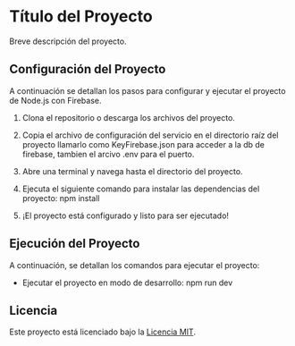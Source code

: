 # Título del Proyecto

Breve descripción del proyecto.

## Configuración del Proyecto

A continuación se detallan los pasos para configurar y ejecutar el proyecto de Node.js con Firebase.
1. Clona el repositorio o descarga los archivos del proyecto.

2. Copia el archivo de configuración del servicio en el directorio raíz del proyecto llamarlo como KeyFirebase.json para acceder a la db de firebase, tambien el arcivo .env para el puerto.

3. Abre una terminal y navega hasta el directorio del proyecto.

4. Ejecuta el siguiente comando para instalar las dependencias del proyecto:
   npm install
 
5. ¡El proyecto está configurado y listo para ser ejecutado!

## Ejecución del Proyecto

A continuación, se detallan los comandos para ejecutar el proyecto:

- Ejecutar el proyecto en modo de desarrollo:
  npm run dev
  
## Licencia

Este proyecto está licenciado bajo la [Licencia MIT](LICENSE).
